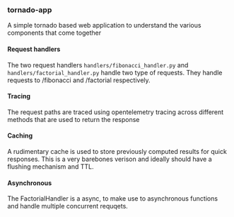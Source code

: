 ### tornado-app

A simple tornado based web application to understand the various components that come together

#### Request handlers

The two request handlers ```handlers/fibonacci_handler.py``` and ```handlers/factorial_handler.py``` handle two type of requests. 
They handle requests to /fibonacci and /factorial respectively. 

#### Tracing 

The request paths are traced using opentelemetry tracing across different methods that are used to return the response

#### Caching

A rudimentary cache is used to store previously computed results for quick responses. This is a very barebones verison and ideally should have 
a flushing mechanism and TTL.

#### Asynchronous

The FactorialHandler is a async, to make use to asynchronous functions and handle multiple concurrent requqets. 


